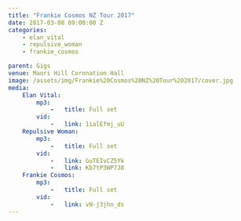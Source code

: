```yaml
---
title: "Frankie Cosmos NZ Tour 2017"
date: 2017-03-08 09:00:00 Z
categories:
    - elan_vital
    - repulsive_woman
    - frankie_cosmos

parent: Gigs
venue: Maori Hill Coronation Hall
image: /assets/img/Frankie%20Cosmos%20NZ%20Tour%202017/cover.jpg
media:
    Elan Vital:
        mp3:
            -   title: Full set
        vid:
            -   link: 1ialEfmj_uU
    Repulsive Woman:
        mp3:
            -   title: Full set
        vid:
            -   link: GuTEIvCZ5Yk
            -   link: Kb7tP3WP7J8
    Frankie Cosmos:
        mp3:
            -   title: Full set
        vid:
            -   link: vN-j3jhn_ds
---
```


